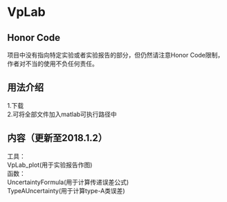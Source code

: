 # VpLab
## Honor Code
项目中没有指向特定实验或者实验报告的部分，但仍然请注意Honor Code限制，作者对不当的使用不负任何责任。
## 用法介绍
1.下载<br>
2.可将全部文件加入matlab可执行路径中<br>
## 内容（更新至2018.1.2）
工具：<br>
VpLab_plot(用于实验报告作图)<br>
函数：<br>
UncertaintyFormula(用于计算传递误差公式)<br>
TypeAUncertainty(用于计算type-A类误差)

